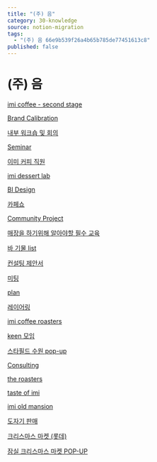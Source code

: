 ```yaml
---
title: "(주) 음"
category: 30-knowledge
source: notion-migration
tags:
  - "(주) 음 66e9b539f26a4b65b785de77451613c8"
published: false
---
```


# (주) 음

[imi coffee - second stage]((주)%20%EC%9D%8C%2066e9b539f26a4b65b785de77451613c8/imi%20coffee%20-%20second%20stage%20e7dfb612887640d1b5fb68c0bb98ac6f.md)

[Brand Calibration]((주)%20%EC%9D%8C%2066e9b539f26a4b65b785de77451613c8/Brand%20Calibration%20b763e5f4a0d94fc0a1804daf2b4cbf05.md)

[내부 워크숍 및 회의]((주)%20%EC%9D%8C%2066e9b539f26a4b65b785de77451613c8/%EB%82%B4%EB%B6%80%20%EC%9B%8C%ED%81%AC%EC%88%8D%20%EB%B0%8F%20%ED%9A%8C%EC%9D%98%20c09642829cbb460caade3d89d7122a12.md)

[Seminar]((주)%20%EC%9D%8C%2066e9b539f26a4b65b785de77451613c8/Seminar%20fec8f8f2d3df47b1b21cd29d3a79973b.md)

[이미 커피 직원 ]((주)%20%EC%9D%8C%2066e9b539f26a4b65b785de77451613c8/%EC%9D%B4%EB%AF%B8%20%EC%BB%A4%ED%94%BC%20%EC%A7%81%EC%9B%90%2072083782ed1d490182936249bd6da0b0.md)

[imi dessert lab]((주)%20%EC%9D%8C%2066e9b539f26a4b65b785de77451613c8/imi%20dessert%20lab%205cede3390c36445e9a8d7929b28a2c5a.md)

[BI Design]((주)%20%EC%9D%8C%2066e9b539f26a4b65b785de77451613c8/BI%20Design%201dfc917cb3014f86b6ce626043889df1.md)

[카페쇼]((주)%20%EC%9D%8C%2066e9b539f26a4b65b785de77451613c8/%EC%B9%B4%ED%8E%98%EC%87%BC%20d5523d3286ac43f885e3942db25ee5d1.md)

[Community Project]((주)%20%EC%9D%8C%2066e9b539f26a4b65b785de77451613c8/Community%20Project%201f8ae95ccdce412ba687daea466526f2.md)

[매장을 하기위해 알아야할 필수 교육]((주)%20%EC%9D%8C%2066e9b539f26a4b65b785de77451613c8/%EB%A7%A4%EC%9E%A5%EC%9D%84%20%ED%95%98%EA%B8%B0%EC%9C%84%ED%95%B4%20%EC%95%8C%EC%95%84%EC%95%BC%ED%95%A0%20%ED%95%84%EC%88%98%20%EA%B5%90%EC%9C%A1%2085d528383a594c56b3eb6441eb66c443.md)

[바 기물 list]((주)%20%EC%9D%8C%2066e9b539f26a4b65b785de77451613c8/%EB%B0%94%20%EA%B8%B0%EB%AC%BC%20list%2097f0016ecdf14d898df4c42bc42b8afd.md)

[컨설팅 제안서]((주)%20%EC%9D%8C%2066e9b539f26a4b65b785de77451613c8/%EC%BB%A8%EC%84%A4%ED%8C%85%20%EC%A0%9C%EC%95%88%EC%84%9C%20ca09ca74f300494baa5f97074053b8d2.md)

[미팅]((주)%20%EC%9D%8C%2066e9b539f26a4b65b785de77451613c8/%EB%AF%B8%ED%8C%85%20aa657b2f43e64446957fc2d7f19798fa.md)

[plan]((주)%20%EC%9D%8C%2066e9b539f26a4b65b785de77451613c8/plan%2028d82bc3f301484db15d979687f79a7b.md)

[레이어링]((주)%20%EC%9D%8C%2066e9b539f26a4b65b785de77451613c8/%EB%A0%88%EC%9D%B4%EC%96%B4%EB%A7%81%2032ba473a610b4c55ad611ee162cc0e56.md)

[imi coffee roasters]((주)%20%EC%9D%8C%2066e9b539f26a4b65b785de77451613c8/imi%20coffee%20roasters%20248b175c63404d908ecd9fecbb0dc3e4.md)

[keen 모임]((주)%20%EC%9D%8C%2066e9b539f26a4b65b785de77451613c8/keen%20%EB%AA%A8%EC%9E%84%200b2d88b32ea248ef8351291c60c8b4f0.md)

[스타필드 수원 pop-up ]((주)%20%EC%9D%8C%2066e9b539f26a4b65b785de77451613c8/%EC%8A%A4%ED%83%80%ED%95%84%EB%93%9C%20%EC%88%98%EC%9B%90%20pop-up%2084ba6cb73a514385887e490166f300b2.md)

[Consulting]((주)%20%EC%9D%8C%2066e9b539f26a4b65b785de77451613c8/Consulting%202dc9598b52424ea9a92ed0b3cf650ae9.md)

[the roasters]((주)%20%EC%9D%8C%2066e9b539f26a4b65b785de77451613c8/the%20roasters%200c2b90a4832c4ecebba3b98c6edcee57.md)

[taste of imi]((주)%20%EC%9D%8C%2066e9b539f26a4b65b785de77451613c8/taste%20of%20imi%205f050d615ada4bd39418ed7831bbf8a6.md)

[imi old mansion]((주)%20%EC%9D%8C%2066e9b539f26a4b65b785de77451613c8/imi%20old%20mansion%204b7399e9df7949cd8438f8b27b469dc6.md)

[도자기 판매]((주)%20%EC%9D%8C%2066e9b539f26a4b65b785de77451613c8/%EB%8F%84%EC%9E%90%EA%B8%B0%20%ED%8C%90%EB%A7%A4%2011fd0f53623d807bb453f1230327f783.md)

[크리스마스 마켓 (롯데)]((주)%20%EC%9D%8C%2066e9b539f26a4b65b785de77451613c8/%ED%81%AC%EB%A6%AC%EC%8A%A4%EB%A7%88%EC%8A%A4%20%EB%A7%88%EC%BC%93%20(%EB%A1%AF%EB%8D%B0)%2010cd0f53623d802f9d94f066ed949c99.md)

[잠실 크리스마스 마켓 POP-UP]((주)%20%EC%9D%8C%2066e9b539f26a4b65b785de77451613c8/%EC%9E%A0%EC%8B%A4%20%ED%81%AC%EB%A6%AC%EC%8A%A4%EB%A7%88%EC%8A%A4%20%EB%A7%88%EC%BC%93%20POP-UP%2016dd0f53623d80ef871fd5c8b290275f.md)
